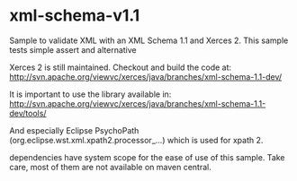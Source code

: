 xml-schema-v1.1
===============

Sample to validate XML with an XML Schema 1.1 and Xerces 2. This sample tests simple assert and alternative 

Xerces 2 is still maintained. Checkout and build the code at:
http://svn.apache.org/viewvc/xerces/java/branches/xml-schema-1.1-dev/

It is important to use the library available in: http://svn.apache.org/viewvc/xerces/java/branches/xml-schema-1.1-dev/tools/

And especially Eclipse PsychoPath (org.eclipse.wst.xml.xpath2.processor_...) which is used for xpath 2.
 
dependencies have system scope for the ease of use of this sample. Take care, most of them are not available on maven central.    